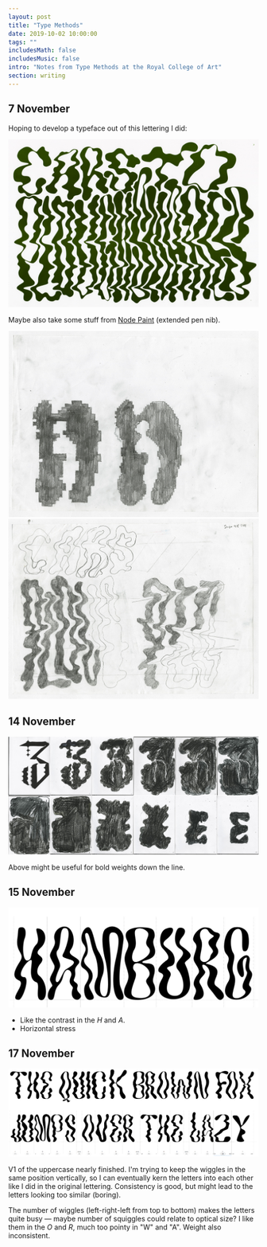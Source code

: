 ```yaml
---
layout: post
title: "Type Methods"
date: 2019-10-02 10:00:00
tags: ""
includesMath: false
includesMusic: false
intro: "Notes from Type Methods at the Royal College of Art"
section: writing
---
```


## 7 November
Hoping to develop a typeface out of this lettering I did:

![Cars to ploughshares poster](/assets/posters/ploughshares.jpg)

Maybe also take some stuff from [Node Paint](http://www.maxkoehler.com/node-paint/) (extended pen nib).

![Lettering sketch](/assets/type-methods/sketch-1.jpg)
![Lettering sketch](/assets/type-methods/sketch-2.jpg)

## 14 November

![Lettering animation frame](/assets/type-methods/grid.jpg)

Above might be useful for bold weights down the line.

## 15 November

![Hamburg 1](/assets/type-methods/hamburg-1.jpg)
- Like the contrast in the *H* and *A*.
- Horizontal stress

## 17 November
![Type sample](/assets/type-methods/Capture-3.PNG)

V1 of the uppercase nearly finished. I'm trying to keep the wiggles in the same position vertically, so I can eventually kern the letters into each other like I did in the original lettering. Consistency is good, but might lead to the letters looking too similar (boring).

The number of wiggles (left-right-left from top to bottom) makes the letters quite busy — maybe number of squiggles could relate to optical size? I like them in the *O* and *R*, much too pointy in "W" and "A". Weight also inconsistent.